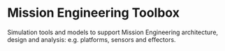 # Mission Engineering Toolbox
Simulation tools and models to support Mission Engineering architecture, design and analysis: e.g. platforms, sensors and effectors.
